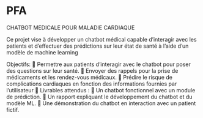 # PFA
CHATBOT MEDICALE POUR MALADIE CARDIAQUE

Ce projet vise à développer un chatbot médical capable d’interagir avec les patients et d’effectuer des prédictions sur leur état de santé à l’aide d’un modèle de machine learning

Objectifs:
🔹 Permettre aux patients d’interagir avec le chatbot pour poser des questions sur leur santé.
🔹 Envoyer des rappels pour la prise de médicaments et les rendez-vous médicaux.
🔹 Prédire le risque de complications cardiaques en fonction des informations fournies par l’utilisateur
🎯 Livrables attendus :
📌 Un chatbot fonctionnel avec un module de prédiction.
📌 Un rapport expliquant le développement du chatbot et du modèle ML.
📌 Une démonstration du chatbot en interaction avec un patient fictif.


